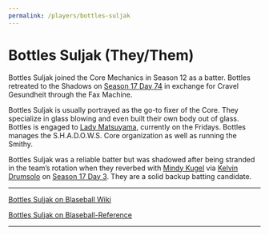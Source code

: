 ```yaml
---
permalink: /players/bottles-suljak
---
```


# Bottles Suljak (They/Them)

Bottles Suljak joined the Core Mechanics in Season 12 as a batter. Bottles retreated to the Shadows on [Season 17 Day
74](/team-history/season17/#the-fax-machine) in exchange for Cravel Gesundheit through the Fax Machine.

Bottles Suljak is usually portrayed as the go-to fixer of the Core. They specialize in glass blowing and even built their own body
out of glass. Bottles is engaged to [Lady Matsuyama](/players/lady-matsuyama), currently on the Fridays. Bottles manages 
the S.H.A.D.O.W.S. Core organization as well as running the Smithy.

Bottles Suljak was a reliable batter but was shadowed after being stranded in the team’s rotation when they
reverbed with [Mindy Kugel](/players/mindy-kugel) via [Kelvin Drumsolo](/players/kelvin-drumsolo) on [Season 17 Day 3](/team-history/season17/#day-3-reverb). They are 
a solid backup batting candidate.

---

[Bottles Suljak on Blaseball Wiki](https://www.blaseball.wiki/w/Bottles_Suljak)

[Bottles Suljak on Blaseball-Reference](https://blaseball-reference.com/players/bottles-suljak)

---
